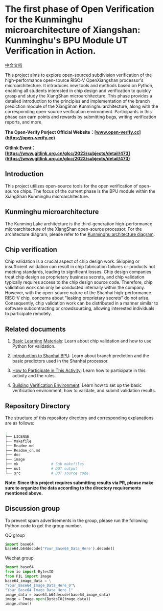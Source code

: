 # The first phase of Open Verification for the Kunminghu microarchitecture of Xiangshan: Kunminghu's BPU Module UT Verification in Action.

[中文文档](/Readme_cn.md)

This project aims to explore open-sourced subdivision verification of the high-performance open-source RISC-V OpenXiangshan processor's microarchitecture. It introduces new tools and methods based on Python, enabling all students interested in chip design and verification to quickly grasp and study the XiangShan microarchitecture. This phase provides a detailed introduction to the principles and implementation of the branch prediction module of the XiangShan Kunminghu architecture, along with the corresponding open-source verification environment. Participants in this phase can earn points and rewards by submitting bugs, writing verification reports, and more.

**The Open-Verify Porject Official Website：[www.open-verify.cc](https://open-verify.cc)**

**Gitlink Event：[https://www.gitlink.org.cn/glcc/2023/subjects/detail/473](https://www.gitlink.org.cn/glcc/2023/subjects/detail/473)**


## Introduction

This project utilizes open-source tools for the open verification of open-source chips. The focus of the current phase is the BPU module within the XiangShan Kunminghu microarchitecture.

## Kunminghu microarchitecture

The Kunming Lake architecture is the third-generation high-performance microarchitecture of the XiangShan open-source processor. For the architecture diagram, please refer to the [Kunminghu architecture diagram](https://github.com/OpenXiangShan/XiangShan/raw/kunminghu/images/xs-arch-nanhu.svg).

## Chip verification

Chip validation is a crucial aspect of chip design work. Skipping or insufficient validation can result in chip fabrication failures or products not meeting standards, leading to significant losses. Chip design companies treat chip design as proprietary business secrets, and chip validation typically requires access to the chip design source code. Therefore, chip validation work can only be conducted internally within the company. However, with the open-source nature of the Shanhai high-performance RISC-V chip, concerns about "leaking proprietary secrets" do not arise. Consequently, chip validation work can be distributed in a manner similar to software subcontracting or crowdsourcing, allowing interested individuals to participate remotely.

## Related documents

1. [Basic Learning Materials](https://open-verify.cc/mlvp/docs/): Learn about chip validation and how to use Python for validation.

1. [Introduction to Shanhai BPU](https://open-verify.cc/xs-bpu/docs/): Learn about branch prediction and the basic predictors used in the Shanhai processor.

1. [How to Participate in This Activity](/doc/join_cn.md): Learn how to participate in this activity and the rules.

1. [Building Verification Environment](/doc/env_cn.md): Learn how to set up the basic verification environment, how to validate, and submit validation results.

## Repository Directory
The structure of this repository directory and corresponding explanations are as follows:

```bash
.
├── LICENSE          
├── Makefile         
├── Readme.md        
├── Readme_cn.md     
├── doc              
├── image            
├── mk               # Sub makefiles
├── out              # DUT output
└── src              # DUT source code
```

**Note: Since this project requires submitting results via PR, please make sure to organize the data according to the directory requirements mentioned above.**

## Discussion group

To prevent spam advertisements in the group, please run the following Python code to get the group number.

QQ group
```python
import base64
base64.b64decode('Your_Base64_Data_Here').decode()
```

Wechat group
```python
import base64
from io import BytesIO
from PIL import Image
base64_image_data = \
"Your_Base64_Image_Data_Here_0"\
"Your_Base64_Image_Data_Here_1"
image_data = base64.b64decode(base64_image_data)
image = Image.open(BytesIO(image_data))
image.show()
```

